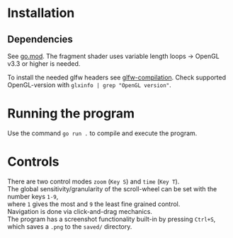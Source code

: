 # Installation
## Dependencies
See [go.mod](go.mod).
The fragment shader uses variable length loops -> OpenGL v3.3 or higher is needed.

To install the needed glfw headers see [glfw-compilation](https://www.glfw.org/docs/3.3/compile.html).
Check supported OpenGL-version with `glxinfo | grep "OpenGL version"`.

# Running the program
Use the command `go run .` to compile and execute the program.

# Controls
There are two control modes `zoom` (`Key S`) and `time` (`Key T`). \
The global sensitivity/granularity of the scroll-wheel can be set with the number keys `1-9`, \
where `1` gives the most and `9` the least fine grained control. \
Navigation is done via click-and-drag mechanics. \
The program has a screenshot functionality built-in by pressing `Ctrl+S`, \
which saves a `.png` to the `saved/` directory.